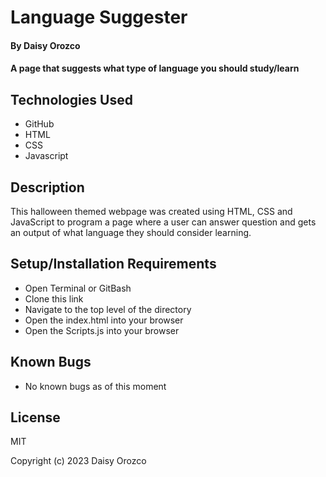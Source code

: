 # Language Suggester

#### By **Daisy Orozco**

####  A page that suggests what type of language you should study/learn 

## Technologies Used

* GitHub
* HTML
* CSS
* Javascript

## Description

This halloween themed webpage was created using HTML, CSS and JavaScript to program a page where a user can answer question and gets an output of what language they should consider learning.

## Setup/Installation Requirements

* Open Terminal or GitBash
* Clone this link 
* Navigate to the top level of the directory
* Open the index.html into your browser
* Open the Scripts.js into your browser



## Known Bugs

* No known bugs as of this moment

## License
 MIT

Copyright (c) 2023 Daisy Orozco
